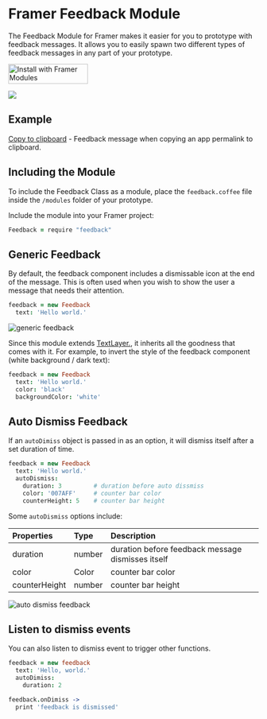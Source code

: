 # Framer Feedback Module

The Feedback Module for Framer makes it easier for you to prototype with feedback messages. It allows you to easily spawn two different types of feedback messages in any part of your prototype.

<a href='https://open.framermodules.com/framer-feedback'>
    <img alt='Install with Framer Modules'
    src='https://www.framermodules.com/assets/badge@2x.png' width='160' height='40' />
</a>

[![](https://media.giphy.com/media/3gL42l3ppwJC6eKxem/source.gif)](https://framer.cloud/UbNRL)

## Example

[Copy to clipboard](https://framer.cloud/GUsVL) - Feedback message when copying an app permalink to clipboard.

## Including the Module

To include the Feedback Class as a module, place the `feedback.coffee` file inside the `/modules` folder of your prototype.

Include the module into your Framer project:

```coffee
Feedback = require "feedback"
```

## Generic Feedback

By default, the feedback component includes a dismissable icon at the end of the message. This is often used when you wish to show the user a message that needs their attention.

```coffee
feedback = new Feedback
  text: 'Hello world.'
```

![generic feedback](https://media.giphy.com/media/4ZobZB3GghKGwR1KVp/source.gif)

Since this module extends [TextLayer.](https://framer.com/docs/#text.textlayer), it inherits all the goodness that comes with it.  For example, to invert the style of the feedback component (white background / dark text):

```coffee
feedback = new Feedback
  text: 'Hello world.'
  color: 'black'
  backgroundColor: 'white'
```

## Auto Dismiss Feedback

If an `autoDimiss` object is passed in as an option, it will dismiss itself after a set duration of time.

```coffee
feedback = new Feedback
  text: 'Hello world.'
  autoDismiss:
    duration: 3         # duration before auto dissmiss
    color: '007AFF'     # counter bar color
    counterHeight: 5    # counter bar height
```

Some `autoDismiss` options include:

| Properties    | Type   | Description                                       |
| :------------ | :----- | :------------------------------------------------ |
| duration      | number | duration before feedback message dismisses itself |
| color         | Color  | counter bar color                                 |
| counterHeight | number | counter bar height                                |

![auto dismiss feedback](https://media.giphy.com/media/O5txiLniPd3nI0CKcG/source.gif)

## Listen to dismiss events

You can also listen to dismiss event to trigger other functions.

```coffee
feedback = new feedback
  text: 'Hello, world.'
  autoDimiss:
    duration: 2

feedback.onDimiss ->
  print 'feedback is dismissed'
```
